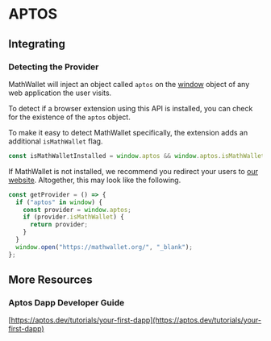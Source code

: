 # APTOS

## Integrating

### Detecting the Provider

MathWallet will inject an object called `aptos` on the [window](https://developer.mozilla.org/en-US/docs/Web/API/Window) object of any web application the user visits.

To detect if a browser extension using this API is installed, you can check for the existence of the `aptos` object.

To make it easy to detect MathWallet specifically, the extension adds an additional `isMathWallet` flag.


```javascript
const isMathWalletInstalled = window.aptos && window.aptos.isMathWallet
```

If MathWallet is not installed, we recommend you redirect your users to [our website](https://mathwallet.org/). Altogether, this may look like the following.

```javascript
const getProvider = () => {
  if ("aptos" in window) {
    const provider = window.aptos;
    if (provider.isMathWallet) {
      return provider;
    }
  }
  window.open("https://mathwallet.org/", "_blank");
};
```

## More Resources

### Aptos Dapp Developer Guide

[https://aptos.dev/tutorials/your-first-dapp](https://aptos.dev/tutorials/your-first-dapp)

